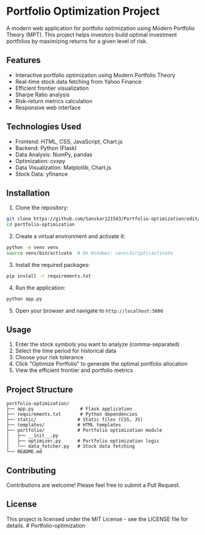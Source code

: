 # Portfolio Optimization Project

A modern web application for portfolio optimization using Modern Portfolio Theory (MPT). This project helps investors build optimal investment portfolios by maximizing returns for a given level of risk.

## Features

- Interactive portfolio optimization using Modern Portfolio Theory
- Real-time stock data fetching from Yahoo Finance
- Efficient frontier visualization
- Sharpe Ratio analysis
- Risk-return metrics calculation
- Responsive web interface

## Technologies Used

- Frontend: HTML, CSS, JavaScript, Chart.js
- Backend: Python (Flask)
- Data Analysis: NumPy, pandas
- Optimization: cvxpy
- Data Visualization: Matplotlib, Chart.js
- Stock Data: yfinance

## Installation

1. Clone the repository:
```bash
git clone https://github.com/Sanskar121543/Portfolio-optimization/edit/main/README.md.git
cd portfolio-optimization
```

2. Create a virtual environment and activate it:
```bash
python -m venv venv
source venv/bin/activate  # On Windows: venv\Scripts\activate
```

3. Install the required packages:
```bash
pip install -r requirements.txt
```

4. Run the application:
```bash
python app.py
```

5. Open your browser and navigate to `http://localhost:5000`

## Usage

1. Enter the stock symbols you want to analyze (comma-separated)
2. Select the time period for historical data
3. Choose your risk tolerance
4. Click "Optimize Portfolio" to generate the optimal portfolio allocation
5. View the efficient frontier and portfolio metrics

## Project Structure

```
portfolio-optimization/
├── app.py                 # Flask application
├── requirements.txt       # Python dependencies
├── static/               # Static files (CSS, JS)
├── templates/            # HTML templates
├── portfolio/            # Portfolio optimization module
│   ├── __init__.py
│   ├── optimizer.py      # Portfolio optimization logic
│   └── data_fetcher.py   # Stock data fetching
└── README.md
```

## Contributing

Contributions are welcome! Please feel free to submit a Pull Request.

## License

This project is licensed under the MIT License - see the LICENSE file for details. #   P o r t f o l i o - o p t i m i z a t i o n 
 
 
